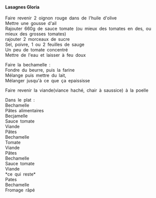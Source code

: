 #### Lasagnes Gloria
  
  
Faire revenir 2 oignon rouge dans de l'huile d'olive  
Mettre une gousse d'ail  
Rajouter 660g de sauce tomate (ou mieux des tomates en des, ou mieux des grosses tomates)  
rajouter 2 morceaux de sucre  
Sel, poivre, 1 ou 2 feuilles de sauge  
Un peu de tomate concentré  
Mettre de l'eau et laisser à feu doux  
    
Faire la bechamelle :  
Fondre du beurre, puis la farine  
Mélange puis mettre du lait,  
Mélanger jusqu'à ce que ça epaississe  
    
Faire revenir la viande(viance haché, chair à saussice) à la poelle  
    
Dans le plat :  
Bechamelle  
Pâtes alimentaires  
Becjamelle  
Sauce tomate  
Viande  
Pâtes  
Bechamelle  
Tomate  
Viande  
Pâtes  
Bechamelle  
Sauce tomate  
Viande  
\*ce qui reste\*  
Pates  
Bechamelle  
Fromage râpé
  